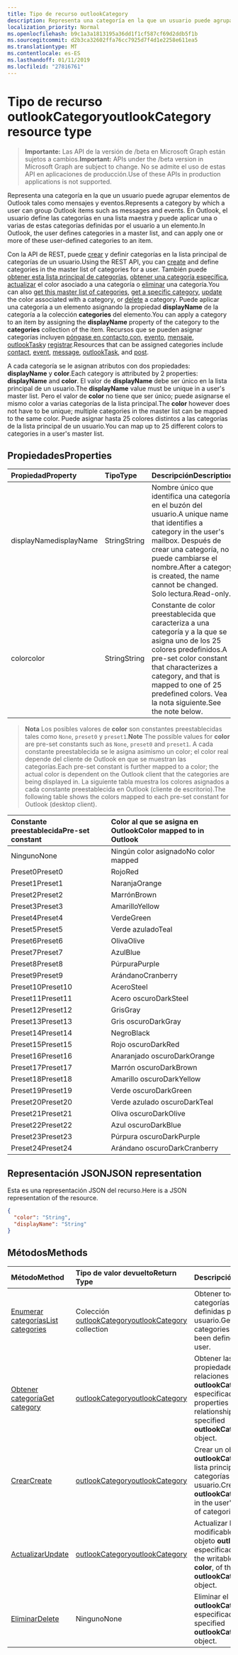 ```yaml
---
title: Tipo de recurso outlookCategory
description: Representa una categoría en la que un usuario puede agrupar elementos de Outlook tales como mensajes y eventos. En Outlook, el usuario define las categorías en una lista maestra y puede aplicar uno o varios de estos definidos por el usuario
localization_priority: Normal
ms.openlocfilehash: b9c1a3a1813195a36dd1f1cf587cf69d2ddb5f1b
ms.sourcegitcommit: d2b3ca32602ffa76cc7925d7f4d1e2258e611ea5
ms.translationtype: MT
ms.contentlocale: es-ES
ms.lasthandoff: 01/11/2019
ms.locfileid: "27816761"
---
```

# <a name="outlookcategory-resource-type"></a><span data-ttu-id="ca689-104">Tipo de recurso outlookCategory</span><span class="sxs-lookup"><span data-stu-id="ca689-104">outlookCategory resource type</span></span>

> <span data-ttu-id="ca689-105">**Importante:** Las API de la versión de /beta en Microsoft Graph están sujetos a cambios.</span><span class="sxs-lookup"><span data-stu-id="ca689-105">**Important:** APIs under the /beta version in Microsoft Graph are subject to change.</span></span> <span data-ttu-id="ca689-106">No se admite el uso de estas API en aplicaciones de producción.</span><span class="sxs-lookup"><span data-stu-id="ca689-106">Use of these APIs in production applications is not supported.</span></span>

<span data-ttu-id="ca689-107">Representa una categoría en la que un usuario puede agrupar elementos de Outlook tales como mensajes y eventos.</span><span class="sxs-lookup"><span data-stu-id="ca689-107">Represents a category by which a user can group Outlook items such as messages and events.</span></span> <span data-ttu-id="ca689-108">En Outlook, el usuario define las categorías en una lista maestra y puede aplicar una o varias de estas categorías definidas por el usuario a un elemento.</span><span class="sxs-lookup"><span data-stu-id="ca689-108">In Outlook, the user defines categories in a master list, and can apply one or more of these user-defined categories to an item.</span></span> 

<span data-ttu-id="ca689-109">Con la API de REST, puede [crear](../api/outlookuser-post-mastercategories.md) y definir categorías en la lista principal de categorías de un usuario.</span><span class="sxs-lookup"><span data-stu-id="ca689-109">Using the REST API, you can [create](../api/outlookuser-post-mastercategories.md) and define categories in the master list of categories for a user.</span></span> <span data-ttu-id="ca689-110">También puede [obtener esta lista principal de categorías](../api/outlookuser-list-mastercategories.md), [obtener una categoría específica](../api/outlookcategory-get.md), [actualizar](../api/outlookcategory-update.md) el color asociado a una categoría o [eliminar](../api/outlookcategory-delete.md) una categoría.</span><span class="sxs-lookup"><span data-stu-id="ca689-110">You can also [get this master list of categories](../api/outlookuser-list-mastercategories.md), [get a specific category](../api/outlookcategory-get.md), [update](../api/outlookcategory-update.md) the color associated with a category, or [delete](../api/outlookcategory-delete.md) a category.</span></span> <span data-ttu-id="ca689-111">Puede aplicar una categoría a un elemento asignando la propiedad **displayName** de la categoría a la colección **categories** del elemento.</span><span class="sxs-lookup"><span data-stu-id="ca689-111">You can apply a category to an item by assigning the **displayName** property of the category to the **categories** collection of the item.</span></span>
<span data-ttu-id="ca689-112">Recursos que se pueden asignar categorías incluyen [póngase en contacto con](contact.md), [evento](event.md), [mensaje](message.md), [outlookTask](outlooktask.md)y [registrar](post.md).</span><span class="sxs-lookup"><span data-stu-id="ca689-112">Resources that can be assigned categories include [contact](contact.md), [event](event.md), [message](message.md), [outlookTask](outlooktask.md), and [post](post.md).</span></span>   

<span data-ttu-id="ca689-113">A cada categoría se le asignan atributos con dos propiedades: **displayName** y **color**.</span><span class="sxs-lookup"><span data-stu-id="ca689-113">Each category is attributed by 2 properties: **displayName** and **color**.</span></span> <span data-ttu-id="ca689-114">El valor de **displayName** debe ser único en la lista principal de un usuario.</span><span class="sxs-lookup"><span data-stu-id="ca689-114">The **displayName** value must be unique in a user's master list.</span></span> <span data-ttu-id="ca689-115">Pero el valor de **color** no tiene que ser único; puede asignarse el mismo color a varias categorías de la lista principal.</span><span class="sxs-lookup"><span data-stu-id="ca689-115">The **color** however does not have to be unique; multiple categories in the master list can be mapped to the same color.</span></span> <span data-ttu-id="ca689-116">Puede asignar hasta 25 colores distintos a las categorías de la lista principal de un usuario.</span><span class="sxs-lookup"><span data-stu-id="ca689-116">You can map up to 25 different colors to categories in a user's master list.</span></span>

## <a name="properties"></a><span data-ttu-id="ca689-117">Propiedades</span><span class="sxs-lookup"><span data-stu-id="ca689-117">Properties</span></span>
| <span data-ttu-id="ca689-118">Propiedad</span><span class="sxs-lookup"><span data-stu-id="ca689-118">Property</span></span>     | <span data-ttu-id="ca689-119">Tipo</span><span class="sxs-lookup"><span data-stu-id="ca689-119">Type</span></span>   |<span data-ttu-id="ca689-120">Descripción</span><span class="sxs-lookup"><span data-stu-id="ca689-120">Description</span></span>|
|:---------------|:--------|:----------|
|<span data-ttu-id="ca689-121">displayName</span><span class="sxs-lookup"><span data-stu-id="ca689-121">displayName</span></span>|<span data-ttu-id="ca689-122">String</span><span class="sxs-lookup"><span data-stu-id="ca689-122">String</span></span>|<span data-ttu-id="ca689-123">Nombre único que identifica una categoría en el buzón del usuario.</span><span class="sxs-lookup"><span data-stu-id="ca689-123">A unique name that identifies a category in the user's mailbox.</span></span> <span data-ttu-id="ca689-124">Después de crear una categoría, no puede cambiarse el nombre.</span><span class="sxs-lookup"><span data-stu-id="ca689-124">After a category is created, the name cannot be changed.</span></span> <span data-ttu-id="ca689-125">Solo lectura.</span><span class="sxs-lookup"><span data-stu-id="ca689-125">Read-only.</span></span>|
|<span data-ttu-id="ca689-126">color</span><span class="sxs-lookup"><span data-stu-id="ca689-126">color</span></span>|<span data-ttu-id="ca689-127">String</span><span class="sxs-lookup"><span data-stu-id="ca689-127">String</span></span>|<span data-ttu-id="ca689-128">Constante de color preestablecida que caracteriza a una categoría y a la que se asigna uno de los 25 colores predefinidos.</span><span class="sxs-lookup"><span data-stu-id="ca689-128">A pre-set color constant that characterizes a category, and that is mapped to one of 25 predefined colors.</span></span> <span data-ttu-id="ca689-129">Vea la nota siguiente.</span><span class="sxs-lookup"><span data-stu-id="ca689-129">See the note below.</span></span> |

> <span data-ttu-id="ca689-130">**Nota** Los posibles valores de **color** son constantes preestablecidas tales como `None`, `preset0` y `preset1`.</span><span class="sxs-lookup"><span data-stu-id="ca689-130">**Note** The possible values for **color** are pre-set constants such as `None`, `preset0` and `preset1`.</span></span> <span data-ttu-id="ca689-131">A cada constante preestablecida se le asigna asimismo un color; el color real depende del cliente de Outlook en que se muestran las categorías.</span><span class="sxs-lookup"><span data-stu-id="ca689-131">Each pre-set constant is further mapped to a color; the actual color is dependent on the Outlook client that the categories are being displayed in.</span></span> <span data-ttu-id="ca689-132">La siguiente tabla muestra los colores asignados a cada constante preestablecida en Outlook (cliente de escritorio).</span><span class="sxs-lookup"><span data-stu-id="ca689-132">The following table shows the colors mapped to each pre-set constant for Outlook (desktop client).</span></span> 


| <span data-ttu-id="ca689-133">Constante preestablecida</span><span class="sxs-lookup"><span data-stu-id="ca689-133">Pre-set constant</span></span>  | <span data-ttu-id="ca689-134">Color al que se asigna en Outlook</span><span class="sxs-lookup"><span data-stu-id="ca689-134">Color mapped to in Outlook</span></span> |
|:---------------|:--------|
| <span data-ttu-id="ca689-135">Ninguno</span><span class="sxs-lookup"><span data-stu-id="ca689-135">None</span></span> | <span data-ttu-id="ca689-136">Ningún color asignado</span><span class="sxs-lookup"><span data-stu-id="ca689-136">No color mapped</span></span> |
| <span data-ttu-id="ca689-137">Preset0</span><span class="sxs-lookup"><span data-stu-id="ca689-137">Preset0</span></span> | <span data-ttu-id="ca689-138">Rojo</span><span class="sxs-lookup"><span data-stu-id="ca689-138">Red</span></span> |
| <span data-ttu-id="ca689-139">Preset1</span><span class="sxs-lookup"><span data-stu-id="ca689-139">Preset1</span></span> | <span data-ttu-id="ca689-140">Naranja</span><span class="sxs-lookup"><span data-stu-id="ca689-140">Orange</span></span> |
| <span data-ttu-id="ca689-141">Preset2</span><span class="sxs-lookup"><span data-stu-id="ca689-141">Preset2</span></span> | <span data-ttu-id="ca689-142">Marrón</span><span class="sxs-lookup"><span data-stu-id="ca689-142">Brown</span></span> |
| <span data-ttu-id="ca689-143">Preset3</span><span class="sxs-lookup"><span data-stu-id="ca689-143">Preset3</span></span> | <span data-ttu-id="ca689-144">Amarillo</span><span class="sxs-lookup"><span data-stu-id="ca689-144">Yellow</span></span> |
| <span data-ttu-id="ca689-145">Preset4</span><span class="sxs-lookup"><span data-stu-id="ca689-145">Preset4</span></span> | <span data-ttu-id="ca689-146">Verde</span><span class="sxs-lookup"><span data-stu-id="ca689-146">Green</span></span> |
| <span data-ttu-id="ca689-147">Preset5</span><span class="sxs-lookup"><span data-stu-id="ca689-147">Preset5</span></span> | <span data-ttu-id="ca689-148">Verde azulado</span><span class="sxs-lookup"><span data-stu-id="ca689-148">Teal</span></span> |
| <span data-ttu-id="ca689-149">Preset6</span><span class="sxs-lookup"><span data-stu-id="ca689-149">Preset6</span></span> | <span data-ttu-id="ca689-150">Oliva</span><span class="sxs-lookup"><span data-stu-id="ca689-150">Olive</span></span> |
| <span data-ttu-id="ca689-151">Preset7</span><span class="sxs-lookup"><span data-stu-id="ca689-151">Preset7</span></span> | <span data-ttu-id="ca689-152">Azul</span><span class="sxs-lookup"><span data-stu-id="ca689-152">Blue</span></span> |
| <span data-ttu-id="ca689-153">Preset8</span><span class="sxs-lookup"><span data-stu-id="ca689-153">Preset8</span></span> | <span data-ttu-id="ca689-154">Púrpura</span><span class="sxs-lookup"><span data-stu-id="ca689-154">Purple</span></span> |
| <span data-ttu-id="ca689-155">Preset9</span><span class="sxs-lookup"><span data-stu-id="ca689-155">Preset9</span></span> | <span data-ttu-id="ca689-156">Arándano</span><span class="sxs-lookup"><span data-stu-id="ca689-156">Cranberry</span></span> |
| <span data-ttu-id="ca689-157">Preset10</span><span class="sxs-lookup"><span data-stu-id="ca689-157">Preset10</span></span> | <span data-ttu-id="ca689-158">Acero</span><span class="sxs-lookup"><span data-stu-id="ca689-158">Steel</span></span> |
| <span data-ttu-id="ca689-159">Preset11</span><span class="sxs-lookup"><span data-stu-id="ca689-159">Preset11</span></span> | <span data-ttu-id="ca689-160">Acero oscuro</span><span class="sxs-lookup"><span data-stu-id="ca689-160">DarkSteel</span></span> |
| <span data-ttu-id="ca689-161">Preset12</span><span class="sxs-lookup"><span data-stu-id="ca689-161">Preset12</span></span> | <span data-ttu-id="ca689-162">Gris</span><span class="sxs-lookup"><span data-stu-id="ca689-162">Gray</span></span> |
| <span data-ttu-id="ca689-163">Preset13</span><span class="sxs-lookup"><span data-stu-id="ca689-163">Preset13</span></span> | <span data-ttu-id="ca689-164">Gris oscuro</span><span class="sxs-lookup"><span data-stu-id="ca689-164">DarkGray</span></span> |
| <span data-ttu-id="ca689-165">Preset14</span><span class="sxs-lookup"><span data-stu-id="ca689-165">Preset14</span></span> | <span data-ttu-id="ca689-166">Negro</span><span class="sxs-lookup"><span data-stu-id="ca689-166">Black</span></span> |
| <span data-ttu-id="ca689-167">Preset15</span><span class="sxs-lookup"><span data-stu-id="ca689-167">Preset15</span></span> | <span data-ttu-id="ca689-168">Rojo oscuro</span><span class="sxs-lookup"><span data-stu-id="ca689-168">DarkRed</span></span> |
| <span data-ttu-id="ca689-169">Preset16</span><span class="sxs-lookup"><span data-stu-id="ca689-169">Preset16</span></span> | <span data-ttu-id="ca689-170">Anaranjado oscuro</span><span class="sxs-lookup"><span data-stu-id="ca689-170">DarkOrange</span></span> |
| <span data-ttu-id="ca689-171">Preset17</span><span class="sxs-lookup"><span data-stu-id="ca689-171">Preset17</span></span> | <span data-ttu-id="ca689-172">Marrón oscuro</span><span class="sxs-lookup"><span data-stu-id="ca689-172">DarkBrown</span></span> |
| <span data-ttu-id="ca689-173">Preset18</span><span class="sxs-lookup"><span data-stu-id="ca689-173">Preset18</span></span> | <span data-ttu-id="ca689-174">Amarillo oscuro</span><span class="sxs-lookup"><span data-stu-id="ca689-174">DarkYellow</span></span> |
| <span data-ttu-id="ca689-175">Preset19</span><span class="sxs-lookup"><span data-stu-id="ca689-175">Preset19</span></span> | <span data-ttu-id="ca689-176">Verde oscuro</span><span class="sxs-lookup"><span data-stu-id="ca689-176">DarkGreen</span></span> |
| <span data-ttu-id="ca689-177">Preset20</span><span class="sxs-lookup"><span data-stu-id="ca689-177">Preset20</span></span> | <span data-ttu-id="ca689-178">Verde azulado oscuro</span><span class="sxs-lookup"><span data-stu-id="ca689-178">DarkTeal</span></span> |
| <span data-ttu-id="ca689-179">Preset21</span><span class="sxs-lookup"><span data-stu-id="ca689-179">Preset21</span></span> | <span data-ttu-id="ca689-180">Oliva oscuro</span><span class="sxs-lookup"><span data-stu-id="ca689-180">DarkOlive</span></span> |
| <span data-ttu-id="ca689-181">Preset22</span><span class="sxs-lookup"><span data-stu-id="ca689-181">Preset22</span></span> | <span data-ttu-id="ca689-182">Azul oscuro</span><span class="sxs-lookup"><span data-stu-id="ca689-182">DarkBlue</span></span> |
| <span data-ttu-id="ca689-183">Preset23</span><span class="sxs-lookup"><span data-stu-id="ca689-183">Preset23</span></span> | <span data-ttu-id="ca689-184">Púrpura oscuro</span><span class="sxs-lookup"><span data-stu-id="ca689-184">DarkPurple</span></span> |
| <span data-ttu-id="ca689-185">Preset24</span><span class="sxs-lookup"><span data-stu-id="ca689-185">Preset24</span></span> | <span data-ttu-id="ca689-186">Arándano oscuro</span><span class="sxs-lookup"><span data-stu-id="ca689-186">DarkCranberry</span></span> |

## <a name="json-representation"></a><span data-ttu-id="ca689-187">Representación JSON</span><span class="sxs-lookup"><span data-stu-id="ca689-187">JSON representation</span></span>
<span data-ttu-id="ca689-188">Esta es una representación JSON del recurso.</span><span class="sxs-lookup"><span data-stu-id="ca689-188">Here is a JSON representation of the resource.</span></span>

<!-- {
  "blockType": "resource",
  "optionalProperties": [

  ],
  "@odata.type": "microsoft.graph.outlookCategory"
}-->

```json
{
  "color": "String",
  "displayName": "String"
}

```

## <a name="methods"></a><span data-ttu-id="ca689-189">Métodos</span><span class="sxs-lookup"><span data-stu-id="ca689-189">Methods</span></span>
| <span data-ttu-id="ca689-190">Método</span><span class="sxs-lookup"><span data-stu-id="ca689-190">Method</span></span>           | <span data-ttu-id="ca689-191">Tipo de valor devuelto</span><span class="sxs-lookup"><span data-stu-id="ca689-191">Return Type</span></span>    |<span data-ttu-id="ca689-192">Descripción</span><span class="sxs-lookup"><span data-stu-id="ca689-192">Description</span></span>|
|:---------------|:--------|:----------|
|[<span data-ttu-id="ca689-193">Enumerar categorías</span><span class="sxs-lookup"><span data-stu-id="ca689-193">List categories</span></span>](../api/outlookuser-list-mastercategories.md) | <span data-ttu-id="ca689-194">Colección [outlookCategory](../resources/outlookcategory.md)</span><span class="sxs-lookup"><span data-stu-id="ca689-194">[outlookCategory](../resources/outlookcategory.md) collection</span></span> |<span data-ttu-id="ca689-195">Obtener todas las categorías que han sido definidas por el usuario.</span><span class="sxs-lookup"><span data-stu-id="ca689-195">Get all the categories that have been defined for the user.</span></span>|
|[<span data-ttu-id="ca689-196">Obtener categoría</span><span class="sxs-lookup"><span data-stu-id="ca689-196">Get category</span></span>](../api/outlookcategory-get.md) | [<span data-ttu-id="ca689-197">outlookCategory</span><span class="sxs-lookup"><span data-stu-id="ca689-197">outlookCategory</span></span>](../resources/outlookcategory.md) |<span data-ttu-id="ca689-198">Obtener las propiedades y relaciones del objeto **outlookCategory** especificado.</span><span class="sxs-lookup"><span data-stu-id="ca689-198">Get the properties and relationships of the specified **outlookCategory** object.</span></span>|
|[<span data-ttu-id="ca689-199">Crear</span><span class="sxs-lookup"><span data-stu-id="ca689-199">Create</span></span>](../api/outlookuser-post-mastercategories.md) | [<span data-ttu-id="ca689-200">outlookCategory</span><span class="sxs-lookup"><span data-stu-id="ca689-200">outlookCategory</span></span>](../resources/outlookcategory.md) |<span data-ttu-id="ca689-201">Crear un objeto **outlookCategory** en la lista principal de categorías del usuario.</span><span class="sxs-lookup"><span data-stu-id="ca689-201">Create an **outlookCategory** object in the user's master list of categories.</span></span>|
|[<span data-ttu-id="ca689-202">Actualizar</span><span class="sxs-lookup"><span data-stu-id="ca689-202">Update</span></span>](../api/outlookcategory-update.md) | [<span data-ttu-id="ca689-203">outlookCategory</span><span class="sxs-lookup"><span data-stu-id="ca689-203">outlookCategory</span></span>](../resources/outlookcategory.md) |<span data-ttu-id="ca689-204">Actualizar la propiedad modificable **color** del objeto **outlookCategory** especificado.</span><span class="sxs-lookup"><span data-stu-id="ca689-204">Update the writable property, **color**, of the specified **outlookCategory** object.</span></span> |
|[<span data-ttu-id="ca689-205">Eliminar</span><span class="sxs-lookup"><span data-stu-id="ca689-205">Delete</span></span>](../api/outlookcategory-delete.md) | <span data-ttu-id="ca689-206">Ninguno</span><span class="sxs-lookup"><span data-stu-id="ca689-206">None</span></span> |<span data-ttu-id="ca689-207">Eliminar el objeto **outlookCategory** especificado.</span><span class="sxs-lookup"><span data-stu-id="ca689-207">Delete the specified **outlookCategory** object.</span></span> |


<!-- uuid: 8fcb5dbc-d5aa-4681-8e31-b001d5168d79
2015-10-25 14:57:30 UTC -->
<!-- {
  "type": "#page.annotation",
  "description": "outlookCategory resource",
  "keywords": "",
  "section": "documentation",
  "suppressions": [
      "Warning: /api-reference/beta/resources/outlookcategory.md:
      Failed to parse any rows out of table with headers: |Pre-set constant|Color mapped to in Outlook|"
  ],
  "tocPath": ""
}-->
 
